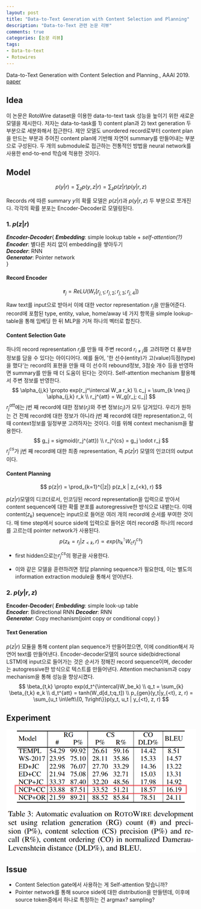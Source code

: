 ```yaml
---
layout: post
title: "Data-to-Text Generation with Content Selection and Planning"
description: "Data-to-Text 관련 논문 리뷰"
comments: true
categories: [논문 리뷰]
tags:
- Data-to-text
- Rotowires
---
```


Data-to-Text Generation with Content Selection and Planning., AAAI 2019. [paper](https://arxiv.org/abs/1809.00582)

## Idea
이 논문은 RotoWire dataset을 이용한 data-to-text task 성능을 높이기 위한 새로운 모델을 제시한다. 저자는 data-to-task를 1) content plan과 2) text generation 두 부분으로 세분화해서 접근한다. 제안 모델도 unordered record로부터 content plan을 만드는 부분과 주어진 content plan에 기반해 자연어 summary를 만들어내는 부분으로 구성된다. 두 개의 submodule로 접근하는 전통적인 방법을 neural network를 사용한 end-to-end 학습에 적용한 것이다. 

  

## Model
$$
p(y|r) = \sum_z p(y,z|r) = \sum_z p(z|r) p(y|r,z)
$$

Records $r$에 따른 summary $y$의 확률 모델은 $p(z|r)$과 $p(y|r,z)$ 두 부분으로 쪼개진다. 각각의 확률 분포는 Encoder-Decoder로 모델링된다.

### 1. $p(z|r)$

***Encoder-Decoder***{
    ***Embedding***:  simple lookup table + *self-attention(?)*  
    ***Encoder***: 별다른 처리 없이 embedding을 쌓아두기  
    ***Decoder***:  RNN  
    ***Generator***:  Pointer network  
    }

#### Record Encoder

$$
\mathbf{r}_j = ReLU(W_r[r_{j,1}; r_{j,2}; r_{j,3}; r_{j,4}])
$$

Raw text를 input으로 받아서 이에 대한 vector representation $r_j$을 만들어준다. record에 포함된 type, entity, value, home/away 네 가지 항목을 simple lookup-table을 통해 임베딩 한 뒤 MLP을 거쳐 하나의 벡터로 합친다.

#### Content Selection Gate

하나의 record representation $r_j$를 만들 때 주변 record $r_{i \neq{j} }$를 고려하면 더 풍부한 정보를 담을 수 있다는 아이디어다. 예를 들어, '한 선수(entity)가 고(value)득점(type)을 했다'는 record의 표현을 만들 때 이 선수의 rebound정보, 3점슛 개수 등을 반영하면 summary를 만들 때 더 도움이 된다는 것이다. Self-attention mechanism 활용해서 주변 정보를 반영한다.
$$
\alpha_{j,k} \propto exp(r_j^\intercal W_a r_k) \\
c_j = \sum_{k \neq j} \alpha_{j,k} r_k \\
r_j^{att} = W_g[r_j; c_j]
$$
$r_j^{att}$에는 j번 째 record에 대한 정보($r_j$)와 주변 정보($c_j$)가 모두 담겨있다. 우리가 원하는 건 전체 record에 대한 정보가 아니라 j번 째 record에 대한 representation고, 이때 context정보를 일정부분 고려하자는 것이다. 이를 위해 context mechanism을 활용한다.
$$
g_j = sigmoid(r_j^{att}) \\
r_j^{cs} = g_j \odot r_j
$$
$r_j^{cs}$가 j번 째 record에 대한 최종 representation, 즉 $p(z|r)$ 모델의 인코더의 output이다.

  

#### Content Planning

$$
p(z|r) = \prod_{k=1}^{|z|} p(z_k | z_{<k}, r)
$$



$p(z|r)$모델의 디코더로서, 인코딩된 record representation을 입력으로 받아서 content sequence에 대한 확률 분포를 autoregressive한 방식으로 내뱉는다. 이때 content($z_k$) sequence는 input으로 들어온 여러 개의 record에 순서를 부여한 것이다. 매 time step에서 source side에 입력으로 들어온 여러 record중 하나의 record를 고르는데 pointer network가 사용된다. 
$$
p(z_k= r_j|z_{<k}, r) \propto exp(h_k^{\intercal} W_c r_j^{cs})
$$


  - first hidden으로는$r_j^{cs}$의 평균을 사용한다.

  * 이와 같은 모델을 훈련하려면 정답 planning sequence가 필요한데, 이는 별도의 information extraction module을 통해서 얻어낸다.

    

  ### 2. $p(y|r,z)$

  **Encoder-Decoder**{
      ***Embedding***:  simple look-up table  
      ***Encoder***: Bidirectional RNN
      ***Decoder***:  RNN  
      ***Generator***:  Copy mechanism(joint copy or conditional copy)
      }

  #### Text Generation

  $p(z|r)$ 모듈을 통해 content plan sequence가 만들어졌으면, 이에 condition해서 자연어 text를 만들어낸다. Encoder-decoder모델의 source side(bidrectional LSTM)에 input으로 들어가는 것은 순서가 정해진 record sequence이며, decoder는 autogressive한 방식으로 텍스트를 만들어낸다. Attention mechanism과 copy mechanism을 통해 성능을 향상시켰다. 
$$
  \beta_{t,k} \propto exp(d_t^{\intercal}W_be_k) \\
  q_t = \sum_{k} \beta_{t,k} e_k \\
  d_t^{att} = tanh(W_d[d_t;q_t]) \\
  p_{gen}(y_t|y_{<t}, z, r) = \sum_{u_t \in\left\{0, 1\right\}}p(y_t, u_t | y_{<t}, z, r)
$$

  


  ## Experiment
  ![result](/assets/img/puduppully_result.png)

  

  ## Issue

  - Content Selection gate에서 사용하는 게 Self-attention 맞습니까?
  - Pointer network를 통해 source side에 대한 distribution을 만들텐데, 이후에 source token중에서 하나로 특정하는 건 argmax? sampling?


